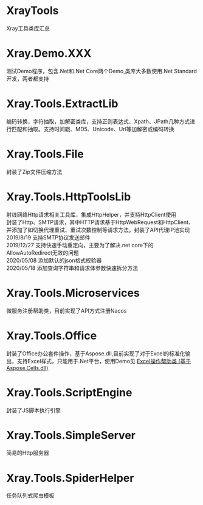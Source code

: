 # XrayTools
Xray工具类库汇总

# Xray.Demo.XXX
 测试Demo程序，包含.Net和.Net Core两个Demo,类库大多数使用.Net Standard开发，两者都支持


# Xray.Tools.ExtractLib
编码转换，字符抽取，加解密类库，支持正则表达式、Xpath、JPath几种方式进行匹配和抽取。支持时间戳、MD5、Unicode、Url等加解密或编码转换


# Xray.Tools.File
封装了Zip文件压缩方法


# Xray.Tools.HttpToolsLib
射线网络Http请求相关工具库，集成HttpHelper，并支持HttpClient使用  
封装了Http、SMTP请求，其中HTTP请求基于HttpWebRequest和HttpClient、并添加了如切换代理重试、重试次数控制等请求方法。封装了API代理IP池实现  
2019/8/19 支持SMTP协议发送邮件  
2019/12/27 支持快速手动重定向，主要为了解决.net core下的AllowAutoRedirect无效的问题  
2020/05/08 添加默认的json格式校验器  
2020/05/18 添加查询字符串和请求体参数快速拆分方法  

# Xray.Tools.Microservices
微服务注册帮助类，目前实现了API方式注册Nacos


# Xray.Tools.Office
封装了Office办公套件操作，基于Aspose.dll,目前实现了对于Excel的标准化输出，支持Excel样式，只能用于.Net平台，使用Demo见
<a href="https://blog.csdn.net/qq_26712977/article/details/78529077" target="_blank"><span class="article-type type-1 float-none">Excel操作帮助类 (基于Aspose.Cells.dll)</span></a>

# Xray.Tools.ScriptEngine
封装了JS脚本执行引擎


# Xray.Tools.SimpleServer
简易的Http服务器


# Xray.Tools.SpiderHelper
任务队列式爬虫模板
